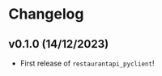 # Changelog

<!--next-version-placeholder-->

## v0.1.0 (14/12/2023)

- First release of `restaurantapi_pyclient`!